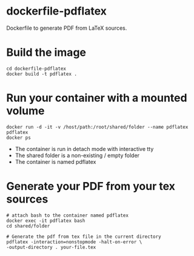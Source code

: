 # dockerfile-pdflatex
Dockerfile to generate PDF from LaTeX sources.

# Build the image
```
cd dockerfile-pdflatex
docker build -t pdflatex .
```

# Run your container with a mounted volume
```
docker run -d -it -v /host/path:/root/shared/folder --name pdflatex pdflatex
docker ps
```

- The container is run in detach mode with interactive tty
- The shared folder is a non-existing / empty folder
- The container is named pdflatex

# Generate your PDF from your tex sources
```
# attach bash to the container named pdflatex
docker exec -it pdflatex bash
cd shared/folder

# Generate the pdf from tex file in the current directory
pdflatex -interaction=nonstopmode -halt-on-error \
-output-directory . your-file.tex
```

